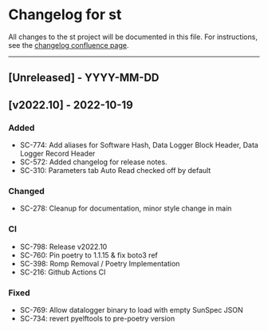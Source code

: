 # Changelog for st

All changes to the st project will be documented in this file.
For instructions, see the [changelog confluence page](https://epcpower.atlassian.net/l/c/zM7wz0at).

-------------------------------------------------------------------------------

## [Unreleased] - YYYY-MM-DD

## [v2022.10] - 2022-10-19

### Added

- SC-774: Add aliases for Software Hash, Data Logger Block Header, Data Logger Record Header
- SC-572: Added changelog for release notes.
- SC-310: Parameters tab Auto Read checked off by default

### Changed

- SC-278: Cleanup for documentation, minor style change in main

### CI

- SC-798: Release v2022.10
- SC-760: Pin poetry to 1.1.15 & fix boto3 ref
- SC-398: Romp Removal / Poetry Implementation
- SC-216: Github Actions CI

### Fixed

- SC-769: Allow datalogger binary to load with empty SunSpec JSON
- SC-734: revert pyelftools to pre-poetry version

